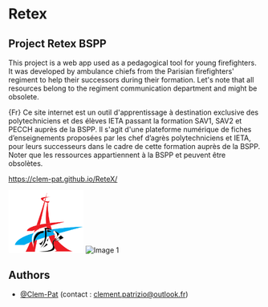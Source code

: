# Retex
## Project Retex BSPP

This project is a web app used as a pedagogical tool for young firefighters. It was developed by ambulance chiefs from the Parisian firefighters' regiment to help their successors during their formation. Let's note that all resources belong to the regiment communication department and might be obsolete. 

{Fr} Ce site internet est un outil d'apprentissage à destination exclusive des polytechniciens et des élèves IETA passant la formation SAV1, SAV2 et PECCH auprès de la BSPP. 
Il s'agit d'une plateforme numérique de fiches d’enseignements proposées par les chef d’agrès polytechniciens et IETA, pour leurs successeurs dans le cadre de cette formation auprès de la BSPP.
Noter que les ressources appartiennent à la BSPP et peuvent être obsolètes. 

https://clem-pat.github.io/ReteX/

<img src="/resources/logo/logoBSPP.png" alt="Image 1" width="150"/> <img src="/resources/logo/logoX_blanc.png" alt="Image 1" width="150"/>

## Authors

- [@Clem-Pat](https://www.github.com/Clem-Pat) (contact : clement.patrizio@outlook.fr)

